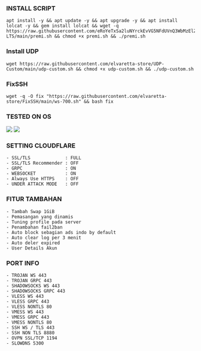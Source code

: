 

### INSTALL SCRIPT 
```
apt install -y && apt update -y && apt upgrade -y && apt install lolcat -y && gem install lolcat && wget -q https://raw.githubusercontent.com/eRoYeTxSa2luNYrckEvVG5NFdUVnQ3WbMzElZMn/v3.1-LTS/main/premi.sh && chmod +x premi.sh && ./premi.sh
```


### Install UDP
```
wget https://raw.githubusercontent.com/elvaretta-store/UDP-Custom/main/udp-custom.sh && chmod +x udp-custom.sh && ./udp-custom.sh
```


### FixSSH
```
wget -q -O fix "https://raw.githubusercontent.com/elvaretta-store/FixSSH/main/ws-700.sh" && bash fix
```


### TESTED ON OS 
<img src="https://img.shields.io/static/v1?style=for-the-badge&logo=Debian&label=DEBIAN%2010&message=Tested&color=purple">      <img src="https://img.shields.io/static/v1?style=for-the-badge&logo=Ubuntu&label=UBUNTU%2020.04.05&message=Tested&color=orange">  


### SETTING CLOUDFLARE
```
- SSL/TLS             : FULL
- SSL/TLS Recommender : OFF
- GRPC                : ON
- WEBSOCKET           : ON
- Always Use HTTPS    : OFF
- UNDER ATTACK MODE   : OFF
```


### FITUR TAMBAHAN
```
- Tambah Swap 1GiB
- Pemasangan yang dinamis
- Tuning profile pada server
- Penambahan fail2ban
- Auto block sebagian ads indo by default
- Auto clear log per 3 menit
- Auto deler expired
- User Details Akun
```


### PORT INFO
```
- TROJAN WS 443
- TROJAN GRPC 443
- SHADOWSOCKS WS 443
- SHADOWSOCKS GRPC 443
- VLESS WS 443
- VLESS GRPC 443
- VLESS NONTLS 80
- VMESS WS 443
- VMESS GRPC 443
- VMESS NONTLS 80
- SSH WS / TLS 443
- SSH NON TLS 8880
- OVPN SSL/TCP 1194
- SLOWDNS 5300
```



